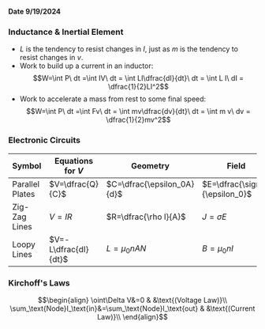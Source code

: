 **Date 9/19/2024**

### Inductance & Inertial Element
 - $L$ is the tendency to resist changes in $I$, just as $m$ is the tendency to resist changes in $v$.
 - Work to build up a current in an inductor:
$$W=\int P\ dt =\int IV\ dt = \int LI\dfrac{dI}{dt}\ dt = \int L I\ dI = \dfrac{1}{2}LI^2$$
 - Work to accelerate a mass from rest to some final speed:
$$W=\int P\ dt =\int Fv\ dt = \int mv\dfrac{dv}{dt}\ dt = \int m v\ dv = \dfrac{1}{2}mv^2$$

### Electronic Circuits
| Symbol          | Equations for $V$    | Geometry                   | Field                          |
| --------------- | -------------------- | -------------------------- | ------------------------------ |
| Parallel Plates | $V=\dfrac{Q}{C}$     | $C=\dfrac{\epsilon_0A}{d}$ | $E=\dfrac{\sigma}{\epsilon_0}$ |
| Zig-Zag Lines   | $V=IR$               | $R=\dfrac{\rho l}{A}$      | $J=\sigma E$                   |
| Loopy Lines     | $V=-L\dfrac{dI}{dt}$ | $L=\mu_0nAN$               | $B=\mu_0nI$                    |
### Kirchoff's Laws
$$\begin{align}
\oint\Delta V&=0 & &\text{(Voltage Law)}\\
\sum_\text{Node}I_\text{in}&=\sum_\text{Node}I_\text{out} & &\text{(Current Law)}\\
\end{align}$$
